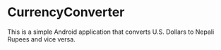 # CurrencyConverter
This is a simple Android application that converts U.S. Dollars to Nepali Rupees and vice versa.
